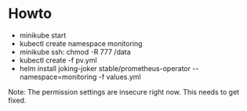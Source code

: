 # Howto

* minikube start
* kubectl create namespace monitoring
* minikube ssh: chmod -R 777 /data
* kubectl create -f pv.yml
* helm install joking-joker stable/prometheus-operator --namespace=monitoring -f values.yml

Note: The permission settings are insecure right now. This needs to get fixed.
